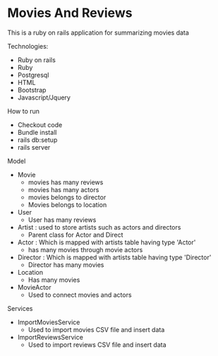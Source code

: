 # Movies And Reviews

This is a ruby on rails application for summarizing movies data

Technologies:

* Ruby on rails
* Ruby
* Postgresql
* HTML
* Bootstrap
* Javascript/Jquery

How to run
* Checkout code
* Bundle install
* rails db:setup
* rails server

Model

* Movie
    - movies has many reviews
    - movies has many actors
    - movies belongs to director
    - Movies belongs to location
* User
    - User has many reviews
* Artist : used to store artists such as actors and directors
    - Parent class for Actor and Direct
* Actor : Which is mapped with artists table having type 'Actor'
    - has many movies through movie actors
* Director : Which is mapped with artists table having type 'Director'
    - Director has many movies
* Location
    - Has many movies
* MovieActor
    - Used to connect movies and actors

Services

* ImportMoviesService
    - Used to import movies CSV file and insert data
* ImportReviewsService
    - Used to import reviews CSV file and insert data
